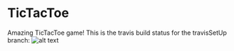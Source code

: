 TicTacToe
=========

Amazing TicTacToe game!
This is the travis build status for the travisSetUp branch:
![alt text](https://travis-ci.org/7kings/TicTacToe.svg?branch=travisSetUp "Travis status")
